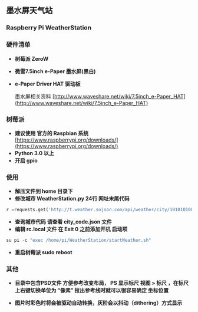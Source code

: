 ## 墨水屏天气站 
### Raspberry Pi WeatherStation


### 硬件清单
- **树莓派 ZeroW** 
- **微雪7.5inch e-Paper 墨水屏(黑白)** 
- **e-Paper Driver HAT 驱动板** 

    墨水屏相关资料
[http://www.waveshare.net/wiki/7.5inch_e-Paper_HAT](http://www.waveshare.net/wiki/7.5inch_e-Paper_HAT)

### 树莓派

- **建议使用 官方的 Raspbian 系统** 
[https://www.raspberrypi.org/downloads/](https://www.raspberrypi.org/downloads/)
- **Python 3.0 以上**
- **开启 gpio**

### 使用
- **解压文件到 home 目录下** 
- **修改城市 WeatherStation.py 24行 网址末尾代码** 

``` python
r =requests.get('http://t.weather.sojson.com/api/weather/city/101010100')
```
- **查询城市代码 请查看 city_code.json 文件**
- **编辑 rc.local 文件 在 Exit 0 之前添加开机 启动项**

``` python
su pi -c "exec /home/pi/WeatherStation/startWeather.sh"
``` 
- **重启树莓派 sudo reboot**

### 其他
- **目录中包含PSD文件 方便参考改变布局，
PS 显示标尺  视图 > 标尺 ，在标尺上右键切换单位为 “像素” 
拉出参考线时就可以很容易确定 坐标位置**

- **图片时彩色时将会被驱动自动转换，灰阶会以抖动（dithering）方式显示**
